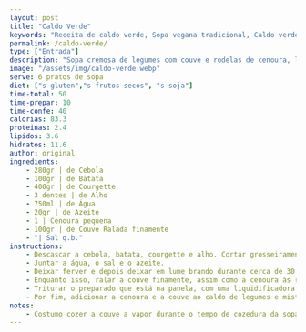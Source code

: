 ```yaml
---
layout: post
title: "Caldo Verde"
keywords: "Receita de caldo verde, Sopa vegana tradicional, Caldo verde com couve e cenoura, Como fazer caldo verde saudável, Sopa cremosa de legumes, Sopa vegana cremosa, Sopa de legumes com couve, Receita de sopa fácil e saudável, Sopa de cenoura e courgette, Sopa de legumes caseira, Receita de sopa de couve e batata, Sopa de legumes simples e nutritiva, Sopa vegana sem creme, Como fazer sopa cremosa de legumes, Sopa rápida com couve e cenoura, Sopa detox de legumes, Refeições veganas reconfortantes, Receitas de sopas leves e saudáveis, Como fazer sopa cremosa de legumes com varinha mágica, Dicas para sopas de inverno, caldo verde sem gordura animal, sopa com Couve Galega, Sopa tradicional, Sopa caseira, Sopa sem gordura animal, Sopa Vegetariana"
permalink: /caldo-verde/
type: ["Entrada"]
description: "Sopa cremosa de legumes com couve e rodelas de cenoura, leve e nutritiva"
image: "/assets/img/caldo-verde.webp"
serve: 6 pratos de sopa
diet: ["s-gluten","s-frutos-secos", "s-soja"]
time-total: 50
time-prepar: 10
time-confe: 40
calorias: 83.3
proteinas: 2.4
lipidos: 3.6
hidratos: 11.6
author: original
ingredients:
    - 280gr | de Cebola
    - 100gr | de Batata
    - 400gr | de Courgette
    - 3 dentes | de Alho
    - 750ml | de Água
    - 20gr | de Azeite
    - 1 | Cenoura pequena
    - 100gr | de Couve Ralada finamente
    - "| Sal q.b."
instructions:
    - Descascar a cebola, batata, courgette e alho. Cortar grosseiramente e colocá-los numa panela.
    - Juntar a água, o sal e o azeite.
    - Deixar ferver e depois deixar em lume brando durante cerca de 30 minutos até que tudo fique bem cozinhado.
    - Enquanto isso, ralar a couve finamente, assim como a cenoura às rodelas. Reservar.
    - Triturar o preparado que está na panela, com uma liquidificadora ou uma varinha mágica até obter um creme homogéneo.
    - Por fim, adicionar a cenoura e a couve ao caldo de legumes e misturar. Deixar cozinhar em lume por cerca de 10 min, até a cenoura e a couve estarem cozinhadas.
notes:
    - Costumo cozer a couve a vapor durante o tempo de cozedura da sopa.
---
```

